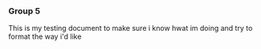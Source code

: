 ### Group 5 
This is my testing document to make sure i know hwat im doing and try to format the way i'd like
